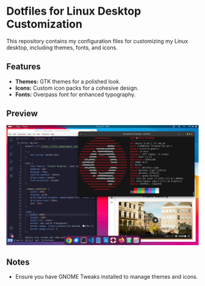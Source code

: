 # Dotfiles for Linux Desktop Customization

This repository contains my configuration files for customizing my Linux desktop, including themes, fonts, and icons.

## Features
- **Themes:** GTK themes for a polished look.
- **Icons:** Custom icon packs for a cohesive design.
- **Fonts:** Overpass font for enhanced typography.

## Preview

![Whitesur GTK theme screenshot](desktop.png)

## Notes

- Ensure you have GNOME Tweaks installed to manage themes and icons.
